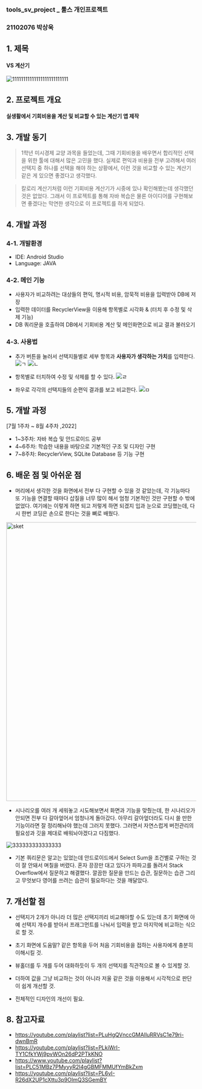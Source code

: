 ###  tools_sv_project _ 툴스 개인프로젝트
###  21102076 박상욱

## 1. 제목
#### VS 계산기 
![11111111111111111111111111](https://user-images.githubusercontent.com/107661799/188700755-072c034e-0814-4a6a-ac36-02e517604ad8.jpg)

## 2. 프로젝트 개요
#### 실생활에서 기회비용을 계산 및 비교할 수 있는 계산기 앱 제작

## 3. 개발 동기
> 1학년 미시경제 교양 과목을 들었는데, 그때 기회비용을 배우면서 합리적인 선택을 위한 툴에 대해서 많은 고민을 했다. 실제로 편익과 비용을 전부 고려해서 여러 선택지 중 하나를 선택을 해야 하는 상황에서, 이런 것을 비교할 수 있는 계산기 같은 게 있으면 좋겠다고 생각했다.

> 칼로리 계산기처럼 이런 기회비용 계산기가 시중에 있나 확인해봤는데 생각했던 것은 없었다. 그래서 이 프로젝트를 통해 자바 복습은 물론 아이디어를 구현해보면 좋겠다는 막연한 생각으로 이 프로젝트를 하게 되었다.

## 4. 개발 과정 
### 4-1. 개발환경
* IDE: Android Studio
* Language: JAVA

### 4-2. 메인 기능
* 사용자가 비교하려는 대상들의 편익, 명시적 비용, 암묵적 비용을 입력받아 DB에 저장
* 입력한 데이터를 RecyclerView을 이용해 항목별로 시각화 & (터치 후 수정 및 삭제 기능)
* DB 쿼리문을 호출하여 DB에서 기회비용 계산 및 메인화면으로 비교 결과 불러오기

### 4-3. 사용법
* 추가 버튼을 눌러서 선택지들별로 세부 항목과 **사용자가 생각하는 가치**를 입력한다.
![ㄱ](https://user-images.githubusercontent.com/107661799/188784325-7de50344-ead1-4a4f-8dea-8f23457065a5.png)
![ㄴ](https://user-images.githubusercontent.com/107661799/188784338-0d0572b4-be33-4dbd-b323-c082dc86331d.png)

* 항목별로 터치하여 수정 및 삭제를 할 수 있다.
![ㄹ](https://user-images.githubusercontent.com/107661799/188784402-73b800e1-047d-4ed7-a26d-fc3ded12cbfe.png)

* 좌우로 각각의 선택지들의 순편익 결과를 보고 비교한다.
![ㅁ](https://user-images.githubusercontent.com/107661799/188784423-1cf8fb94-94da-4a28-aaff-a6f9f934ac36.png)

## 5. 개발 과정
[7월 1주차 ~ 8월 4주차 ,2022]
* 1~3주차: 자바 복습 및 안드로이드 공부
* 4~6주차: 학습한 내용을 바탕으로 기본적인 구조 및 디자인 구현
* 7~8주차: RecyclerView, SQLite Database 등 기능 구현

## 6. 배운 점 및 아쉬운 점
* 머리에서 생각한 것을 화면에서 전부 다 구현할 수 있을 것 같았는데, 각 기능마다 또 기능을 연결할 때마다 삽질을 너무 많이 해서 엄청 기본적인 것만 구현할 수 밖에 없었다. 여기에는 이렇게 하면 되고 저렇게 하면 되겠지 입과 눈으로 코딩했는데, 다시 한번 코딩은 손으로 한다는 것을 뼈로 배웠다.

<img width="737" alt="sket" src="https://user-images.githubusercontent.com/107661799/188700817-63be9a89-5b17-49d8-b82d-1c27a25f63a2.png">

* 시나리오를 여러 개 세워놓고 시도해보면서 화면과 기능을 맞췄는데, 한 시나리오가 안되면 전부 다 갈아엎어서 엄청나게 돌아갔다. 아무리 갈아엎더라도 다시 쓸 만한 기능이라면 잘 정리해놔야 했는데 그러지 못했다. 그러면서 자연스럽게 버전관리의 필요성과 깃을 제대로 배워놔야겠다고 다짐했다.

![333333333333333](https://user-images.githubusercontent.com/107661799/188700938-e326f981-68b5-4303-bc92-6c174eaa3939.png)

* 기본 쿼리문은 알고는 있었는데 안드로이드에서 Select Sum을 조건별로 구하는 것이 잘 안돼서 며칠을 버렸다. 혼자 끙끙만 대고 있다가 파파고를 돌려서 Stack Overflow에서 질문하고 해결했다. 깔끔한 질문을 만드는 습관, 질문하는 습관 그리고 무엇보다 영어를 쓰려는 습관이 필요하다는 것을 깨달았다.

## 7. 개선할 점
* 선택지가 2개가 아니라 더 많은 선택지끼리 비교해야할 수도 있는데 초기 화면에 아예 선택지 개수를 받아서 프래그먼트를 나눠서 입력을 받고 마지막에 비교하는 식으로 할 것.

* 초기 화면에 도움말? 같은 항목을 두어 처음 기회비용을 접하는 사용자에게 충분히 이해시킬 것.

* 뷰홀더를 두 개를 두어 대화하듯이 두 개의 선택지를 직관적으로 볼 수 있게할 것.
* 더하여 값을 그냥 비교하는 것이 아니라 저울 같은 것을 이용해서 시각적으로 판단이 쉽게 개선할 것.
* 전체적인 디자인의 개선이 필요.

## 8. 참고자료
* https://youtube.com/playlist?list=PLuHgQVnccGMAIluRRVsC1e79ri-dwnBmR
* https://youtube.com/playlist?list=PLkiWrI-TY1CfkYWj9pvWOn26dP2PTkKNO
* https://www.youtube.com/playlist?list=PLC51MBz7PMyyyR2l4gGBMFMMUfYmBkZxm
* https://youtube.com/playlist?list=PL6vI-R26dX2UP1cXttu3p9OImQ3SGemBY

